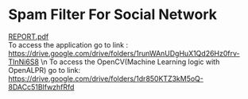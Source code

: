 # Spam Filter For Social Network
[REPORT.pdf](https://github.com/Antarang1999/SpamFilterForSocialNetwork/files/15134171/REPORT.pdf) <br>
To access the application go to link : https://drive.google.com/drive/folders/1runWAnUDgHuX1Qd26Hz0frv-TInNi6S8 \n
To access the OpenCV(Machine Learning logic with OpenALPR) go to link: https://drive.google.com/drive/folders/1dr850KTZ3kM5oQ-8DACc51BlfwzhfRfd
